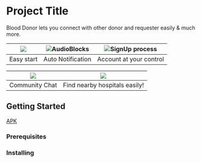 # Project Title

Blood Donor lets you connect with other donor and requester easily & much more.


| ![](https://user-images.githubusercontent.com/18516336/43169899-a33ac258-8fc4-11e8-8050-fe7febc232d1.jpg) | ![AudioBlocks](https://user-images.githubusercontent.com/18516336/43170040-3b7db58e-8fc5-11e8-9225-0904c3f4a1b4.jpg)| ![SignUp process](https://user-images.githubusercontent.com/18516336/43170044-3d05bb40-8fc5-11e8-93ff-550eb2a66b8c.jpg) |
|:---:|:---:|:---:|
|Easy start| Auto Notification | Account at your control |


| ![](https://user-images.githubusercontent.com/18516336/43191082-4313ab58-901c-11e8-9f9f-6762ddaae5c8.jpg) | ![](https://user-images.githubusercontent.com/18516336/43191257-a0b8c7ac-901c-11e8-974c-037f4c986f52.jpg)
|:---:|:---:|
|Community Chat| Find nearby hospitals easily!|

## Getting Started

[APK](Blood%20Donor%201.0_1.apk)

### Prerequisites



### Installing


